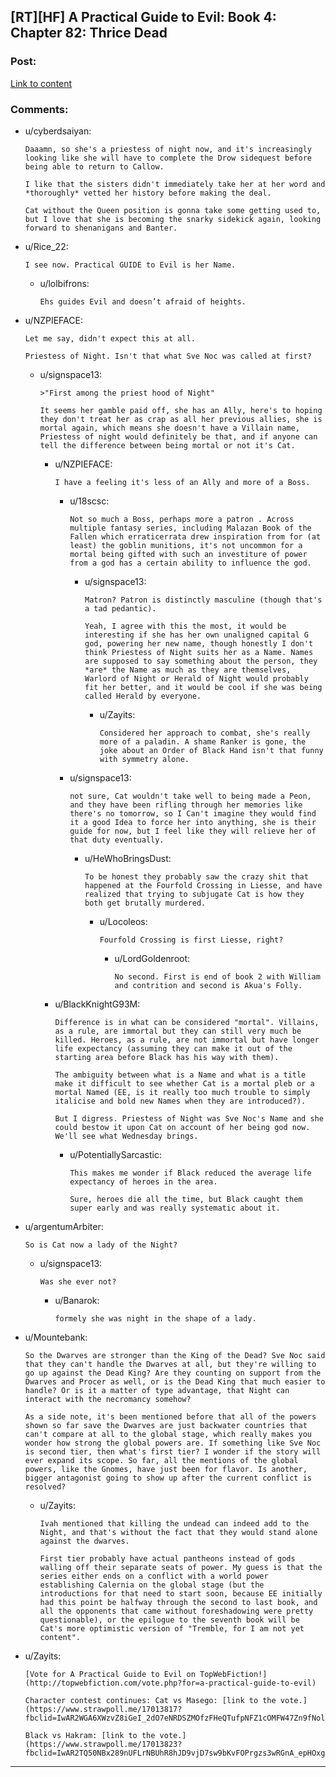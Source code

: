 ## [RT][HF] A Practical Guide to Evil: Book 4: Chapter 82: Thrice Dead

### Post:

[Link to content](https://practicalguidetoevil.wordpress.com/2018/12/10/chapter-82-thrice-dead/)

### Comments:

- u/cyberdsaiyan:
  ```
  Daaamn, so she's a priestess of night now, and it's increasingly looking like she will have to complete the Drow sidequest before being able to return to Callow.

  I like that the sisters didn't immediately take her at her word and *thoroughly* vetted her history before making the deal.

  Cat without the Queen position is gonna take some getting used to, but I love that she is becoming the snarky sidekick again, looking forward to shenanigans and Banter.
  ```

- u/Rice_22:
  ```
  I see now. Practical GUIDE to Evil is her Name.
  ```

  - u/lolbifrons:
    ```
    Ehs guides Evil and doesn’t afraid of heights.
    ```

- u/NZPIEFACE:
  ```
  Let me say, didn't expect this at all.

  Priestess of Night. Isn't that what Sve Noc was called at first?
  ```

  - u/signspace13:
    ```
    >"First among the priest hood of Night" 

    It seems her gamble paid off, she has an Ally, here's to hoping they don't treat her as crap as all her previous allies, she is mortal again, which means she doesn't have a Villain name, Priestess of night would definitely be that, and if anyone can tell the difference between being mortal or not it's Cat.
    ```

    - u/NZPIEFACE:
      ```
      I have a feeling it's less of an Ally and more of a Boss.
      ```

      - u/18scsc:
        ```
        Not so much a Boss, perhaps more a patron . Across multiple fantasy series, including Malazan Book of the Fallen which erraticerrata drew inspiration from for (at least) the goblin munitions, it's not uncommon for a mortal being gifted with such an investiture of power from a god has a certain ability to influence the god.
        ```

        - u/signspace13:
          ```
          Matron? Patron is distinctly masculine (though that's a tad pedantic). 

          Yeah, I agree with this the most, it would be interesting if she has her own unaligned capital G god, powering her new name, though honestly I don't think Priestess of Night suits her as a Name. Names are supposed to say something about the person, they *are* the Name as much as they are themselves, Warlord of Night or Herald of Night would probably fit her better, and it would be cool if she was being called Herald by everyone.
          ```

          - u/Zayits:
            ```
            Considered her approach to combat, she's really more of a paladin. A shame Ranker is gone, the joke about an Order of Black Hand isn't that funny with symmetry alone.
            ```

      - u/signspace13:
        ```
        not sure, Cat wouldn't take well to being made a Peon, and they have been rifling through her memories like there's no tomorrow, so I Can't imagine they would find it a good Idea to force her into anything, she is their guide for now, but I feel like they will relieve her of that duty eventually.
        ```

        - u/HeWhoBringsDust:
          ```
          To be honest they probably saw the crazy shit that happened at the Fourfold Crossing in Liesse, and have realized that trying to subjugate Cat is how they both get brutally murdered.
          ```

          - u/Locoleos:
            ```
            Fourfold Crossing is first Liesse, right?
            ```

            - u/LordGoldenroot:
              ```
              No second. First is end of book 2 with William and contrition and second is Akua's Folly.
              ```

    - u/BlackKnightG93M:
      ```
      Difference is in what can be considered "mortal". Villains, as a rule, are immortal but they can still very much be killed. Heroes, as a rule, are not immortal but have longer life expectancy (assuming they can make it out of the starting area before Black has his way with them). 

      The ambiguity between what is a Name and what is a title make it difficult to see whether Cat is a mortal pleb or a mortal Named (EE, is it really too much trouble to simply italicise and bold new Names when they are introduced?). 

      But I digress. Priestess of Night was Sve Noc's Name and she could bestow it upon Cat on account of her being god now. We'll see what Wednesday brings.
      ```

      - u/PotentiallySarcastic:
        ```
        This makes me wonder if Black reduced the average life expectancy of heroes in the area.

        Sure, heroes die all the time, but Black caught them super early and was really systematic about it.
        ```

- u/argentumArbiter:
  ```
  So is Cat now a lady of the Night?
  ```

  - u/signspace13:
    ```
    Was she ever not?
    ```

    - u/Banarok:
      ```
      formely she was night in the shape of a lady.
      ```

- u/Mountebank:
  ```
  So the Dwarves are stronger than the King of the Dead? Sve Noc said that they can't handle the Dwarves at all, but they're willing to go up against the Dead King? Are they counting on support from the Dwarves and Procer as well, or is the Dead King that much easier to handle? Or is it a matter of type advantage, that Night can interact with the necromancy somehow?

  As a side note, it's been mentioned before that all of the powers shown so far save the Dwarves are just backwater countries that can't compare at all to the global stage, which really makes you wonder how strong the global powers are. If something like Sve Noc is second tier, then what's first tier? I wonder if the story will ever expand its scope. So far, all the mentions of the global powers, like the Gnomes, have just been for flavor. Is another, bigger antagonist going to show up after the current conflict is resolved?
  ```

  - u/Zayits:
    ```
    Ivah mentioned that killing the undead can indeed add to the Night, and that's without the fact that they would stand alone against the dwarves.

    First tier probably have actual pantheons instead of gods walling off their separate seats of power. My guess is that the series either ends on a conflict with a world power establishing Calernia on the global stage (but the introductions for that need to start soon, because EE initially had this point be halfway through the second to last book, and all the opponents that came without foreshadowing were pretty questionable), or the epilogue to the seventh book will be Cat's more optimistic version of "Tremble, for I am not yet content".
    ```

- u/Zayits:
  ```
  [Vote for A Practical Guide to Evil on TopWebFiction!](http://topwebfiction.com/vote.php?for=a-practical-guide-to-evil)

  Character contest continues: Cat vs Masego: [link to the vote.](https://www.strawpoll.me/17013817?fbclid=IwAR2WGA6XWzvZ8iGeI_2dO7eNRDSZMOfzFHeQTufpNFZ1cOMFW47Zn9fNol4)

  Black vs Hakram: [link to the vote.](https://www.strawpoll.me/17013823?fbclid=IwAR2TQ50NBx289nUFLrNBUhR8hJD9vjD7sw9bKvFOPrgzs3wRGnA_epHOxgQ)
  ```

---

